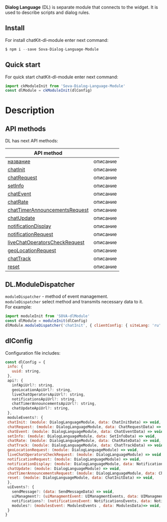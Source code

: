 **Dialog Language** (DL) is separate module that connects to the widget. It is used to describe scripts and dialog rules.

## Install
For install chatKit-dl-module enter next command:
```javascript
$ npm i --save Sova-Dialog-Language-Module
```

## Quick start
For quick start chatKit-dl-module enter next command:
```javascript
import ckModuleInit from 'Sova-Dialog-Language-Module'   
const dlModule = ckModuleInit(dlConfig)   
 ```
 
# Description
## API methods
DL has next API methods:

| API method                                                                                                                                 |                     | 
|--------------------------------------------------------------------------------------------------------------------------------------------|---------------------| 
| [название](ссылка "Read about this method")                                                                                                | описание  |
| [chatInit](https://github.com/sovaai/chatKit-dl-module/blob/master/APImethods/chatInit.md "Read about this methode")                       | описание  |
| [chatRequest](https://github.com/sovaai/chatKit-dl-module/blob/master/APImethods/chatRequest.md "Read about this method")                  | описание  |
| [setInfo](https://github.com/sovaai/chatKit-dl-module/blob/master/APImethods/setInfo.md "Read about this method")                          | описание  |
| [chatEvent](https://github.com/sovaai/chatKit-dl-module/blob/master/APImethods/chatEvent.md "Read about this method")                      | описание  |
| [chatRate](https://github.com/sovaai/chatKit-dl-module/blob/master/APImethods/chatRate.md "Read about this method")                        | описание  |
| [chatTimerAnnouncementsRequest](https://github.com/sovaai/chatKit-dl-module/blob/master/APImethods/chatTimerAnnouncementsRequest.md "Read about this method")  | описание  |
| [chatUpdate](https://github.com/sovaai/chatKit-dl-module/blob/master/APImethods/chatUpdate.md "Read about this method")                    | описание  |
| [notificationDisplay](https://github.com/sovaai/chatKit-dl-module/blob/master/APImethods/notificationDisplay.md "Read about this method")  | описание  |
| [notificationRequest](https://github.com/sovaai/chatKit-dl-module/blob/master/APImethods/notificationRequest.md "Read about this method")  | описание  |
| [liveChatOperatorsCheckRequest](https://github.com/sovaai/chatKit-dl-module/blob/master/APImethods/liveChatOperatorsCheckRequest.md "Read about this method")  | описание  |
| [geoLocationRequest](https://github.com/sovaai/chatKit-dl-module/blob/master/APImethods/geoLocationRequest.md "Read about this method")    | описание  |
| [chatTrack](https://github.com/sovaai/chatKit-dl-module/blob/master/APImethods/chatTrack.md "Read about this method")                      | описание  |
| [reset](https://github.com/sovaai/chatKit-dl-module/blob/master/APImethods/reset.md "Read about this method")                              | описание  |


## DL.ModuleDispatcher
`moduleDispatcher` - method of event management.   
`moduleDispatcher` select method and transmits necessary data to it.  
For example:
```javascript
import moduleInit from 'SOVA-dlModule'   
const dlModule = moduleInit(dlConfig)   
dlModule.moduleDispatcher('chatInit', { clientConfig: { siteLang: 'ru' } })
```
 
## dlConfig
Configuration file includes:
 ```javascript
 const dlConfig = {
  info: {
    uuid: string,
  },
  api?: {
    infApiUrl?: string,
    geoLocationApiUrl?: string,
    liveChatOperatorsApiUrl?: string,
    notificationsApiUrl?: string,
    chatTimerAnnouncementsApiUrl?: string,
    chatUpdateApiUrl?: string,
  },
  moduleEvents?: {
  chatInit: (module: DialogLanguageModule, data: ChatInitData) => void,
  chatRequest: (module: DialogLanguageModule, data: ChatRequestData) => void,
  chatEvent: (module: DialogLanguageModule, data: ChatEventData) => void,
  setInfo: (module: DialogLanguageModule, data: SetInfoData) => void,
  chatRate: (module: DialogLanguageModule, data: ChatRateData) => void,
  chatTrack: (module: DialogLanguageModule, data: ChatTrackData) => void,
  geoLocationRequest: (module: DialogLanguageModule) => void,
  liveChatOperatorsCheckRequest: (module: DialogLanguageModule) => void,
  notificationRequest: (module: DialogLanguageModule) => void,
  notificationDisplay: (module: DialogLanguageModule, data: NotificationDisplayData) => void,
  chatUpdate: (module: DialogLanguageModule) => void,
  chatTimerAnnouncementsRequest: (module: DialogLanguageModule, data: ChatTimerAnnouncementsRequestData) => void,
  reset: (module: DialogLanguageModule, data: ChatInitData) => void,
  },
  uiEvents?: {
    sendMessage?: (data: SendMessageData) => void,
    uiManagment?: (uiManagmentEvent: UIManagmentEvents, data: UIManagmentData) => void,
    notifications?: (notificationsEvent: NotificationsEvents, data: NotificationsData) => void,
    modules?: (modulesEvent: ModulesEvents , data: ModulesData)=> void,
  }
}
```
